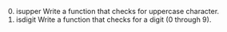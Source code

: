 0. isupper 
Write a function that checks for uppercase character.
1. isdigit
Write a function that checks for a digit (0 through 9).

